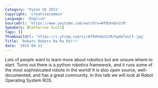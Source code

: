 ```yaml
---
Category: 'PyCon US 2015'
Copyright: 'creativeCommon'
Language: 'English'
SourceUrl: 'https://www.youtube.com/watch?v=Wf0Uhebn2cM'
Speakers: [Katherine Scott]
Tags: []
ThumbnailUrl: 'https://i.ytimg.com/vi/Wf0Uhebn2cM/hqdefault.jpg'
Title: 'Robots Robots Ra Ra Ra!!!'
date: '2015-04-11'
---
```

Lots of people want to learn more about robotics but are unsure where to start. Turns out there is a python robotics framework, and it runs some of the most sophisticated robots in the world! It is also open source, well-documented, and has a great community. In this talk we will look at Robot Operating System ROS.
